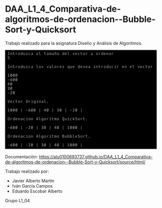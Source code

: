 # DAA_L1_4_Comparativa-de-algoritmos-de-ordenacion--Bubble-Sort-y-Quicksort
Trabajo realizado para la asignatura Diseño y Análisis de Algoritmos.

<img src="https://github.com/alu0100693737/DAA_L1_4_Comparativa-de-algoritmos-de-ordenacion--Bubble-Sort-y-Quicksort/blob/master/source/ejecucion.png" width="500">

Documentación:
https://alu0100693737.github.io/DAA_L1_4_Comparativa-de-algoritmos-de-ordenacion--Bubble-Sort-y-Quicksort/source/html/

Trabajo realizado por:
 * Javier Alberto Martín
 * Iván García Campos
 * Eduardo Escobar Alberto
 
Grupo L1_04

